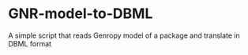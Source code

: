 # GNR-model-to-DBML
A simple script that reads Genropy model of a package and translate in DBML format
